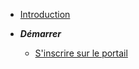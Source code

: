 * [Introduction](/)

* ***Démarrer***
  * [S'inscrire sur le portail](/getting-started/signin-to-portal)